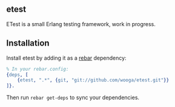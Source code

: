 ## etest

ETest is a small Erlang testing framework, work in progress.



## Installation

Install etest by adding it as a [rebar](https://github.com/basho/rebar)
dependency:

```erlang
% In your rebar.config:
{deps, [
    {etest, ".*", {git, "git://github.com/wooga/etest.git"}}
]}.
```

Then run `rebar get-deps` to sync your dependencies.
